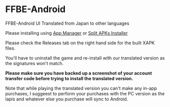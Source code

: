 # FFBE-Android
FFBE-Android UI Translated from Japan to other languages

Please installing using [App Manager](https://play.google.com/store/apps/details?id=com.lb.app_manager) or [Split APKs Installer](https://play.google.com/store/apps/details?id=com.mtv.sai)

Please check the Releases tab on the right hand side for the built XAPK files.

You'll have to uninstall the game and re-install with our translated version as the signatures won't match.

**Please make sure you have backed up a screenshot of your account transfer code before trying to install the translated version.**

Note that while playing the translated version you can't make any in-app purchases, I suggeest to perform your purchases with the PC version as the lapis and whatever else you purchase will sync to Android.
